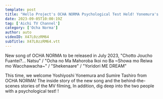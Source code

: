 ```yaml
---
template: post
title: "Hello Project's OCHA NORMA Psychological Test Held! Yonemura's Unexpected Weakness is Revealed! ? [Collaboration]"
date: 2023-09-05T10:00:19Z
tag: ['Aichi TV Channel']
category: ['Ocha Norma']
author: auto 
videoID: X47L0zzRM64
subTitle: X47L0zzRM64.vtt
---
```

New song of OCHA NORMA to be released in July 2023, "Chotto Joucho Fuantei?... Natsu" / "Ocha no Ma Mahoroba Ikoi no Ba ~Showa mo Reiwa mo Wacchawacha~" / "Shekenaare" / "Yoridori ME DREAM"

This time, we welcome Yoshiyoshi Yonemura and Sumire Tashiro from OCHA NORMA! The inside story of the new song and the behind-the-scenes stories of the MV filming, In addition, dig deep into the two people with a psychological test! !

